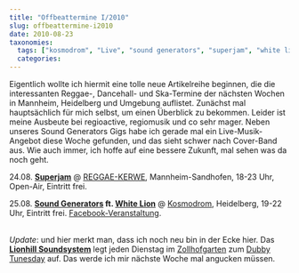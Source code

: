 ```yaml
---
title: "Offbeattermine I/2010"
slug: offbeattermine-i2010
date: 2010-08-23
taxonomies:
  tags: ["kosmodrom", "Live", "sound generators", "superjam", "white lion", "Musik"]
  categories: 
---
```


<p>Eigentlich wollte ich hiermit eine tolle neue Artikelreihe beginnen, die die interessanten Reggae-, Dancehall- und Ska-Termine der nächsten Wochen in Mannheim, Heidelberg und Umgebung auflistet. Zunächst mal hauptsächlich für mich selbst, um einen Überblick zu bekommen. Leider ist meine Ausbeute bei regioactive, regiomusik und co sehr mager. Neben unseres Sound Generators Gigs habe ich gerade mal ein Live-Musik-Angebot diese Woche gefunden, und das sieht schwer nach Cover-Band aus. Wie auch immer, ich hoffe auf eine bessere Zukunft, mal sehen was da noch geht.

24.08. <a href="http://www.myspace.com/superjammusic"><strong>Superjam</strong></a> @ <a href="http://events.myspace.com/Event/4313199/Superjam">REGGAE-KERWE</a>, Mannheim-Sandhofen, 18-23 Uhr, Open-Air, Eintritt frei.

25.08. <strong><a href="http://www.myspace.com/soundgeneratorsband">Sound Generators</a> ft. <a href="http://www.myspace.com/lionyard">White Lion</a></strong> @ <a href="http://www.kosmodrom-hd.de">Kosmodrom</a>, Heidelberg, 19-22 Uhr, Eintritt frei. <a href="http://www.facebook.com/event.php?eid=140674752639336&amp;ref=search">Facebook-Veranstaltung</a>.

<br>
<em>Update</em>: und hier merkt man, dass ich noch neu bin in der Ecke hier. Das <strong><a href="http://www.myspace.com/lionhillsound">Lionhill Soundsystem</a></strong> legt jeden Dienstag im <a href="http://www.zollhofgarten.de">Zollhofgarten</a> zum <a href="http://events.myspace.com/Event/6357249/Dubby-Tunesday">Dubby Tunesday</a> auf. Das werde ich mir nächste Woche mal angucken müssen.</p>